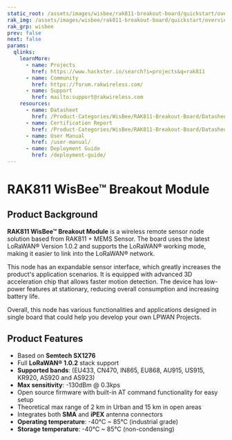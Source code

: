 ```yaml
---
static_root: /assets/images/wisbee/rak811-breakout-board/quickstart/overview
rak_img: /assets/images/wisbee/rak811-breakout-board/quickstart/overview/RAK811-wisduo.svg
rak_grp: wisbee
prev: false
next: false
params:
  qlinks:
    learnMore:
      - name: Projects 
        href: https://www.hackster.io/search?i=projects&q=rak811
      - name: Community
        href: https://forum.rakwireless.com/
      - name: Support
        href: mailto:support@rakwireless.com
    resources:
      - name: Datasheet
        href: /Product-Categories/WisBee/RAK811-Breakout-Board/Datasheet/
      - name: Certification Report
        href: /Product-Categories/WisBee/RAK811-Breakout-Board/Datasheet/#certification
      - name: User Manual
        href: /user-manual/
      - name: Deployment Guide
        href: /deployment-guide/
---
```


# RAK811 WisBee™ Breakout Module

<rk-img
  :src="`${$frontmatter.static_root}/bnq9nqrvkrjojq89feoq.jpg`"
  width="70%"
  figure-number="1"
  caption="RAK811 WisBee™ Breakout Module"
/>

## Product Background

**RAK811 WisBee™ Breakout Module** is a wireless remote sensor node solution based from RAK811 + MEMS Sensor. The board uses the latest LoRaWAN® Version 1.0.2 and supports the LoRaWAN® working mode, making it easier to link into the LoRaWAN® network.

This node has an expandable sensor interface, which greatly increases the product's application scenarios. It is equipped with advanced 3D acceleration chip that allows faster motion detection. The device has low-power features at stationary, reducing overall consumption and increasing battery life.

Overall, this node has various functionalities and applications designed in single board that could help you develop your own LPWAN Projects.


<rk-btn
  src="/Product-Categories/WisBee/RAK811-Breakout-Board/Quickstart/#quick-start-guide"
  label="Get Started with RAK811 WisBee™ Breakout Module"
/>

<rk-quick-links :params="$frontmatter.params.qlinks" />

## Product Features

- Based on **Semtech SX1276**
- Full **LoRaWAN® 1.0.2** stack support
- **Supported bands**: (EU433, CN470, IN865, EU868, AU915, US915, KR920, AS920 and AS923)
- **Max sensitivity**: -130dBm @ 0.3kps
- Open source firmware with built-in AT command functionality for easy setup
- Theoretical max range of 2 km in Urban and 15 km in open areas
- Integrates both **SMA** and **iPEX** antenna connectors
- **Operating temperature**: -40°C ~ 85°C (industrial grade)
- **Storage temperature**: -40°C ~ 85°C (non-condensing)

<rk-btn
  src="https://store.rakwireless.com/products/rak811-lpwan-breakout-module"
  label="Buy a RAK811 WisBee™ Breakout Module"
  _blank
/>